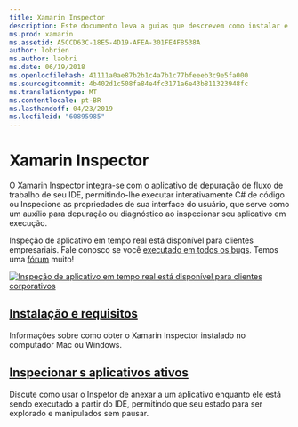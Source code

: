 ```yaml
---
title: Xamarin Inspector
description: Este documento leva a guias que descrevem como instalar e usar o Xamarin Inspector para explorar e depurar aplicativos.
ms.prod: xamarin
ms.assetid: A5CCD63C-18E5-4D19-AFEA-301FE4F8538A
author: lobrien
ms.author: laobri
ms.date: 06/19/2018
ms.openlocfilehash: 41111a0ae87b2b1c4a7b1c77bfeeeb3c9e5fa000
ms.sourcegitcommit: 4b402d1c508fa84e4fc3171a6e43b811323948fc
ms.translationtype: MT
ms.contentlocale: pt-BR
ms.lasthandoff: 04/23/2019
ms.locfileid: "60895985"
---
```

# <a name="xamarin-inspector"></a>Xamarin Inspector

O Xamarin Inspector integra-se com o aplicativo de depuração de fluxo de trabalho de seu IDE, permitindo-lhe executar interativamente C# de código ou Inspecione as propriedades de sua interface do usuário, que serve como um auxílio para depuração ou diagnóstico ao inspecionar seu aplicativo em execução.

Inspeção de aplicativo em tempo real está disponível para clientes empresariais. Fale conosco se você [executado em todos os bugs](~/tools/inspector/install.md#reporting-bugs). Temos uma [fórum](https://forums.xamarin.com/categories/inspector) muito!

[![](images/interactive-1.0.0-bike-inspect-3d-small.png "Inspeção de aplicativo em tempo real está disponível para clientes corporativos")](images/interactive-1.0.0-bike-inspect-3d.png#lightbox)

## <a name="installation-and-requirementstoolsinspectorinstallmd"></a>[Instalação e requisitos](~/tools/inspector/install.md)

Informações sobre como obter o Xamarin Inspector instalado no computador Mac ou Windows.

## <a name="inspecting-live-applicationstoolsinspectorinspectmd"></a>[Inspecionar s aplicativos ativos](~/tools/inspector/inspect.md)

Discute como usar o Inspetor de anexar a um aplicativo enquanto ele está sendo executado a partir do IDE, permitindo que seu estado para ser explorado e manipulados sem pausar.


